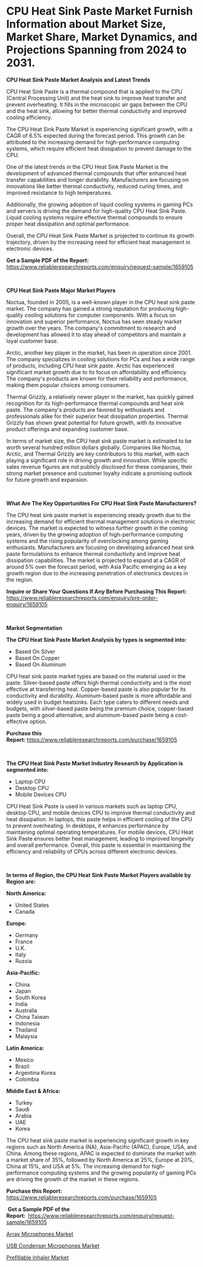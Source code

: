 <p><h1>CPU Heat Sink Paste Market Furnish Information about Market Size, Market Share, Market Dynamics, and Projections Spanning from 2024 to 2031.</h1></p><p><strong>CPU Heat Sink Paste Market Analysis and Latest Trends</strong></p>
<p><p>CPU Heat Sink Paste is a thermal compound that is applied to the CPU (Central Processing Unit) and the heat sink to improve heat transfer and prevent overheating. It fills in the microscopic air gaps between the CPU and the heat sink, allowing for better thermal conductivity and improved cooling efficiency.</p><p>The CPU Heat Sink Paste Market is experiencing significant growth, with a CAGR of 6.5% expected during the forecast period. This growth can be attributed to the increasing demand for high-performance computing systems, which require efficient heat dissipation to prevent damage to the CPU.</p><p>One of the latest trends in the CPU Heat Sink Paste Market is the development of advanced thermal compounds that offer enhanced heat transfer capabilities and longer durability. Manufacturers are focusing on innovations like better thermal conductivity, reduced curing times, and improved resistance to high temperatures.</p><p>Additionally, the growing adoption of liquid cooling systems in gaming PCs and servers is driving the demand for high-quality CPU Heat Sink Paste. Liquid cooling systems require effective thermal compounds to ensure proper heat dissipation and optimal performance.</p><p>Overall, the CPU Heat Sink Paste Market is projected to continue its growth trajectory, driven by the increasing need for efficient heat management in electronic devices.</p></p>
<p><strong>Get a Sample PDF of the Report:&nbsp;</strong> <a href="https://www.reliableresearchreports.com/enquiry/request-sample/1659105">https://www.reliableresearchreports.com/enquiry/request-sample/1659105</a></p>
<p>&nbsp;</p>
<p><strong>CPU Heat Sink Paste Major Market Players</strong></p>
<p><p>Noctua, founded in 2005, is a well-known player in the CPU heat sink paste market. The company has gained a strong reputation for producing high-quality cooling solutions for computer components. With a focus on innovation and superior performance, Noctua has seen steady market growth over the years. The company's commitment to research and development has allowed it to stay ahead of competitors and maintain a loyal customer base.</p><p>Arctic, another key player in the market, has been in operation since 2001. The company specializes in cooling solutions for PCs and has a wide range of products, including CPU heat sink paste. Arctic has experienced significant market growth due to its focus on affordability and efficiency. The company's products are known for their reliability and performance, making them popular choices among consumers.</p><p>Thermal Grizzly, a relatively newer player in the market, has quickly gained recognition for its high-performance thermal compounds and heat sink paste. The company's products are favored by enthusiasts and professionals alike for their superior heat dissipation properties. Thermal Grizzly has shown great potential for future growth, with its innovative product offerings and expanding customer base.</p><p>In terms of market size, the CPU heat sink paste market is estimated to be worth several hundred million dollars globally. Companies like Noctua, Arctic, and Thermal Grizzly are key contributors to this market, with each playing a significant role in driving growth and innovation. While specific sales revenue figures are not publicly disclosed for these companies, their strong market presence and customer loyalty indicate a promising outlook for future growth and expansion.</p></p>
<p>&nbsp;</p>
<p><strong>What Are The Key Opportunities For CPU Heat Sink Paste Manufacturers?</strong></p>
<p><p>The CPU heat sink paste market is experiencing steady growth due to the increasing demand for efficient thermal management solutions in electronic devices. The market is expected to witness further growth in the coming years, driven by the growing adoption of high-performance computing systems and the rising popularity of overclocking among gaming enthusiasts. Manufacturers are focusing on developing advanced heat sink paste formulations to enhance thermal conductivity and improve heat dissipation capabilities. The market is projected to expand at a CAGR of around 5% over the forecast period, with Asia Pacific emerging as a key growth region due to the increasing penetration of electronics devices in the region.</p></p>
<p><strong>Inquire or Share Your Questions If Any Before Purchasing This Report:</strong> <a href="https://www.reliableresearchreports.com/enquiry/pre-order-enquiry/1659105">https://www.reliableresearchreports.com/enquiry/pre-order-enquiry/1659105</a></p>
<p>&nbsp;</p>
<p><strong>Market Segmentation</strong></p>
<p><strong>The CPU Heat Sink Paste Market Analysis by types is segmented into:</strong></p>
<p><ul><li>Based On Silver</li><li>Based On Copper</li><li>Based On Aluminum</li></ul></p>
<p><p>CPU heat sink paste market types are based on the material used in the paste. Silver-based paste offers high thermal conductivity and is the most effective at transferring heat. Copper-based paste is also popular for its conductivity and durability. Aluminum-based paste is more affordable and widely used in budget heatsinks. Each type caters to different needs and budgets, with silver-based paste being the premium choice, copper-based paste being a good alternative, and aluminum-based paste being a cost-effective option.</p></p>
<p><strong>Purchase this Report:&nbsp;</strong><a href="https://www.reliableresearchreports.com/purchase/1659105">https://www.reliableresearchreports.com/purchase/1659105</a></p>
<p>&nbsp;</p>
<p><strong>The CPU Heat Sink Paste Market Industry Research by Application is segmented into:</strong></p>
<p><ul><li>Laptop CPU</li><li>Desktop CPU</li><li>Mobile Devices CPU</li></ul></p>
<p><p>CPU Heat Sink Paste is used in various markets such as laptop CPU, desktop CPU, and mobile devices CPU to improve thermal conductivity and heat dissipation. In laptops, this paste helps in efficient cooling of the CPU to prevent overheating. In desktops, it enhances performance by maintaining optimal operating temperatures. For mobile devices, CPU Heat Sink Paste ensures better heat management, leading to improved longevity and overall performance. Overall, this paste is essential in maintaining the efficiency and reliability of CPUs across different electronic devices.</p></p>
<p>&nbsp;</p>
<p><strong>In terms of Region, the CPU Heat Sink Paste Market Players available by Region are:</strong></p>
<p>
    <p> <strong> North America: </strong>
        <ul>
            <li>United States</li>
            <li>Canada</li>
        </ul>
        </p> 
    <p> <strong> Europe: </strong>
        <ul>
            <li>Germany</li>
            <li>France</li>
            <li>U.K.</li>
            <li>Italy</li>
            <li>Russia</li>
        </ul>
        </p> 
    <p> <strong> Asia-Pacific: </strong>
        <ul>
            <li>China</li>
            <li>Japan</li>
            <li>South Korea</li>
            <li>India</li>
            <li>Australia</li>
            <li>China Taiwan</li>
            <li>Indonesia</li>
            <li>Thailand</li>
            <li>Malaysia</li>
        </ul>
        </p> 
    <p> <strong> Latin America: </strong>
        <ul>
            <li>Mexico</li>
            <li>Brazil</li>
            <li>Argentina Korea</li>
            <li>Colombia</li>
        </ul>
        </p> 
    <p> <strong> Middle East & Africa: </strong>
        <ul>
            <li>Turkey</li>
            <li>Saudi</li>
            <li>Arabia</li>
            <li>UAE</li>
            <li>Korea</li>
        </ul>
    </p>
    </p>
<p><p>The CPU heat sink paste market is experiencing significant growth in key regions such as North America (NA), Asia-Pacific (APAC), Europe, USA, and China. Among these regions, APAC is expected to dominate the market with a market share of 35%, followed by North America at 25%, Europe at 20%, China at 15%, and USA at 5%. The increasing demand for high-performance computing systems and the growing popularity of gaming PCs are driving the growth of the market in these regions.</p></p>
<p><strong>Purchase this Report: </strong><a href="https://www.reliableresearchreports.com/purchase/1659105">https://www.reliableresearchreports.com/purchase/1659105</a></p>
<p>&nbsp;<strong>Get a Sample PDF of the Report:&nbsp;&nbsp;</strong><a href="https://www.reliableresearchreports.com/enquiry/request-sample/1659105">https://www.reliableresearchreports.com/enquiry/request-sample/1659105</a></p>
<p><strong></strong></p>
<p><p><a href="https://view.publitas.com/reportprime-1/array-microphones-market-size-growing-and-forecasted-for-period-from-2023-2030-and-provides-complete-market-analysis-of-this-market/">Array Microphones Market</a></p><p><a href="https://view.publitas.com/reportprime-1/usb-condenser-microphones-market-size-market-trends-and-growth-outlook-forecasted-for-period-from-2023-to-2030/">USB Condenser Microphones Market</a></p><p><a href="https://view.publitas.com/reportprime-1/prefillable-inhaler-market-size-market-share-and-global-market-analysis-report-2023-2030/">Prefillable Inhaler Market</a></p></p>